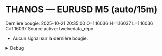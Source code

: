 # THANOS — EURUSD M5 (auto/15m)
Dernière bougie: 2025-10-21 20:35:00  O=1.16036  H=1.16037  L=1.16036  C=1.16037
Source active: twelvedata_repo

- Aucun signal sur la dernière bougie.

<details><summary>Debug</summary>

- TD_API_KEY manquant.

</details>
